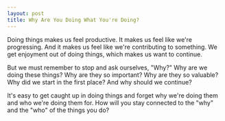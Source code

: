 ```yaml
---
layout: post
title: Why Are You Doing What You're Doing?
---
```


Doing things makes us feel productive. It makes us feel like we're progressing. And it makes us feel like we're contributing to something. We get enjoyment out of doing things, which makes us want to continue.

But we must remember to stop and ask ourselves, "Why?" Why are we doing these things? Why are they so important? Why are they so valuable? Why did we start in the first place? And why should we continue?

It's easy to get caught up in doing things and forget why we're doing them and who we're doing them for. How will you stay connected to the "why" and the "who" of the things you do?